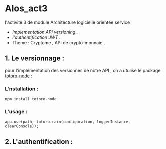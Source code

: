 # Alos_act3
l'activite 3 de module Architecture logicielle orientée service  
  - *Implementation API versioning .*
  - *l'authentification JWT .*
  -  Thème  : Cryptome , API de crypto-monnaie .


## 1. Le versionnage :  
pour l'implémentation des versionnes de notre API , on a utulise le  package [totoro-node](https://www.npmjs.com/package/totoro-node)  :  
### L'nstallation :
` npm install totoro-node `  
### L'usage :  
` app.use(path, totoro.rain(configuration, loggerInstance, clearConsole)); ` 

## 2. L'authentification :
